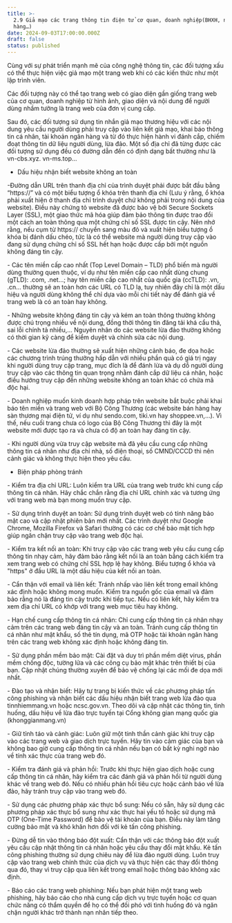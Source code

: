 ```yaml
---
title: >-
  2.9 Giả mạo các trang thông tin điện tử cơ quan, doanh nghiệp(BHXH, ngân
  hàng…)
date: 2024-09-03T17:00:00.000Z
draft: false
status: published
---
```


Cùng với sự phát triển mạnh mẽ của công nghệ thông tin, các đối tượng xấu có thể thực hiện việc giả mạo một trang web khi có các kiến thức như một lập trình viên.

Các đối tượng này có thể tạo trang web có giao diện gần giống trang web của cơ quan, doanh nghiệp từ hình ảnh, giao diện và nội dung để người dùng nhầm tưởng là trang web của đơn vị cung cấp.

Sau đó, các đối tượng sử dụng tin nhắn giả mạo thương hiệu với các nội dung yêu cầu người dùng phải truy cập vào liên kết giả mạo, khai báo thông tin cá nhân, tài khoản ngân hàng và từ đó thực hiện hành vi đánh cắp, chiếm đoạt thông tin dữ liệu người dùng, lừa đảo. Một số địa chỉ đã từng được các đối tượng sử dụng đều có đường dẫn đến có định dạng bất thường như là vn-cbs.xyz. vn-ms.top…

* Dấu hiệu nhận biết website không an toàn

-Đường dẫn URL trên thanh địa chỉ của trình duyệt phải được bắt đầu bằng “https\://” và có một biểu tượng ổ khóa trên thanh địa chỉ (Lưu ý rằng, ổ khóa phải xuất hiện ở thanh địa chỉ trình duyệt chứ không phải trong nội dung của website). Điều này chứng tỏ website đã được bảo vệ bởi Secure Sockets Layer (SSL), một giao thức mã hóa giúp đảm bảo thông tin được trao đổi một cách an toàn thông qua một chứng chỉ số SSL được tin cậy. Nên nhớ rằng, nếu cụm từ https\:// chuyển sang màu đỏ và xuất hiện biểu tượng ổ khóa bị đánh dấu chéo, tức là có thể website mà người dùng truy cập vào đang sử dụng chứng chỉ số SSL hết hạn hoặc được cấp bởi một nguồn không đáng tin cậy.

\- Các tên miền cấp cao nhất (Top Level Domain – TLD) phổ biến mà người dùng thường quen thuộc, ví dụ như tên miền cấp cao nhất dùng chung (gTLD): .com, .net…; hay tên miền cấp cao nhất của quốc gia (ccTLD): .vn, .cn… thường sẽ an toàn hơn các URL có TLD lạ, tuy nhiên đây chỉ là một dấu hiệu và người dùng không thể chỉ dựa vào mỗi chi tiết này để đánh giá về trang web là có an toàn hay không.

\- Những website không đáng tin cậy và kém an toàn thông thường không được chú trọng nhiều về nội dung, đồng thời thông tin đăng tải khá cẩu thả, sai lỗi chính tả nhiều,… Nguyên nhân do các website lừa đảo thường không có thời gian kỹ càng để kiểm duyệt và chỉnh sửa các nội dung.

\- Các website lừa đảo thường sẽ xuất hiện những cảnh báo, đe dọa hoặc các chương trình trúng thưởng hấp dẫn với nhiều phần quà có giá trị ngay khi người dùng truy cập trang, mục đích là để đánh lừa và dụ dỗ người dùng truy cập vào các thông tin quan trọng nhằm đánh cắp dữ liệu cá nhân, hoặc điều hướng truy cập đến những website không an toàn khác có chứa mã độc hại.

\- Doanh nghiệp muốn kinh doanh hợp pháp trên website bắt buộc phải khai báo tên miền và trang web với Bộ Công Thương (các website bán hàng hay sàn thương mại điện tử, ví dụ như sendo.com, tiki.vn hay shoppee.vn,…). Vì thế, nếu cuối trang chưa có logo của Bộ Công Thương thì đây là một website mới được tạo ra và chưa có độ an toàn hay đáng tin cậy.

\- Khi người dùng vừa truy cập website mà đã yêu cầu cung cấp những thông tin cá nhân như địa chỉ nhà, số điện thoại, số CMND/CCCD thì nên cảnh giác và không thực hiện theo yêu cầu.

* Biện pháp phòng tránh

\- Kiểm tra địa chỉ URL: Luôn kiểm tra URL của trang web trước khi cung cấp thông tin cá nhân. Hãy chắc chắn rằng địa chỉ URL chính xác và tương ứng với trang web mà bạn mong muốn truy cập.

\- Sử dụng trình duyệt an toàn: Sử dụng trình duyệt web có tính năng bảo mật cao và cập nhật phiên bản mới nhất. Các trình duyệt như Google Chrome, Mozilla Firefox và Safari thường có các cơ chế bảo mật tích hợp giúp ngăn chặn truy cập vào trang web độc hại.

\- Kiểm tra kết nối an toàn: Khi truy cập vào các trang web yêu cầu cung cấp thông tin nhạy cảm, hãy đảm bảo rằng kết nối là an toàn bằng cách kiểm tra xem trang web có chứng chỉ SSL hợp lệ hay không. Biểu tượng ổ khóa và "https" ở đầu URL là một dấu hiệu của kết nối an toàn.

\- Cẩn thận với email và liên kết: Tránh nhấp vào liên kết trong email không xác định hoặc không mong muốn. Kiểm tra nguồn gốc của email và đảm bảo rằng nó là đáng tin cậy trước khi tiếp tục. Nếu có liên kết, hãy kiểm tra xem địa chỉ URL có khớp với trang web mục tiêu hay không.

\- Hạn chế cung cấp thông tin cá nhân: Chỉ cung cấp thông tin cá nhân nhạy cảm trên các trang web đáng tin cậy và an toàn. Tránh cung cấp thông tin cá nhân như mật khẩu, số thẻ tín dụng, mã OTP hoặc tài khoản ngân hàng trên các trang web không xác định hoặc không đáng tin.

\- Sử dụng phần mềm bảo mật: Cài đặt và duy trì phần mềm diệt virus, phần mềm chống độc, tường lửa và các công cụ bảo mật khác trên thiết bị của bạn. Cập nhật chúng thường xuyên để bảo vệ chống lại các mối đe dọa mới nhất.

\- Đào tạo và nhận biết: Hãy tự trang bị kiến thức về các phương pháp tấn công phishing và nhận biết các dấu hiệu nhận biết trang web lừa đảo qua tinnhiemmang.vn hoặc ncsc.gov.vn. Theo dõi và cập nhật các thông tin, tình huống, dấu hiệu về lừa đảo trực tuyến tại Cổng không gian mạng quốc gia (khonggianmang.vn)

\- Giữ tỉnh táo và cảnh giác: Luôn giữ một tinh thần cảnh giác khi truy cập vào các trang web và giao dịch trực tuyến. Hãy tin vào cảm giác của bạn và không bao giờ cung cấp thông tin cá nhân nếu bạn có bất kỳ nghi ngờ nào về tính xác thực của trang web đó.

\- Kiểm tra đánh giá và phản hồi: Trước khi thực hiện giao dịch hoặc cung cấp thông tin cá nhân, hãy kiểm tra các đánh giá và phản hồi từ người dùng khác về trang web đó. Nếu có nhiều phản hồi tiêu cực hoặc cảnh báo về lừa đảo, hãy tránh truy cập vào trang web đó.

\- Sử dụng các phương pháp xác thực bổ sung: Nếu có sẵn, hãy sử dụng các phương pháp xác thực bổ sung như xác thực hai yếu tố hoặc sử dụng mã OTP (One-Time Password) để bảo vệ tài khoản của bạn. Điều này làm tăng cường bảo mật và khó khăn hơn đối với kẻ tấn công phishing.

\- Đừng dễ tin vào thông báo đột xuất: Cẩn thận với các thông báo đột xuất yêu cầu cập nhật thông tin cá nhân hoặc yêu cầu thay đổi mật khẩu. Kẻ tấn công phishing thường sử dụng chiêu này để lừa đảo người dùng. Luôn truy cập vào trang web chính thức của dịch vụ và thực hiện các thay đổi thông qua đó, thay vì truy cập qua liên kết trong email hoặc thông báo không xác định.

\- Báo cáo các trang web phishing: Nếu bạn phát hiện một trang web phishing, hãy báo cáo cho nhà cung cấp dịch vụ trực tuyến hoặc cơ quan chức năng có thẩm quyền để họ có thể đối phó với tình huống đó và ngăn chặn người khác trở thành nạn nhân tiếp theo.
